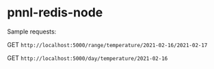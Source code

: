 # pnnl-redis-node

Sample requests:

GET `http://localhost:5000/range/temperature/2021-02-16/2021-02-17`

GET `http://localhost:5000/day/temperature/2021-02-16`
